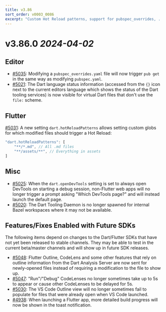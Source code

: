 ```yaml
---
title: v3.86
sort_order: v0003_0086
excerpt: "Custom Hot Reload patterns, support for pubspec_overrides, ..."
---
```


# v3.86.0 _2024-04-02_

## Editor

- [#5035](https://github.com/Dart-Code/Dart-Code/issues/5035): Modifying a `pubspec_overrides.yaml` file will now trigger `pub get` in the same way as modifying `pubspec.yaml`.
- [#5021](https://github.com/Dart-Code/Dart-Code/issues/5021): The Dart language status information (accessed from the `{}` icon next to the current editors language which shows the status of the Dart tooling services) is now visible for virtual Dart files that don't use the `file:` scheme.

## Flutter

[#5031](https://github.com/Dart-Code/Dart-Code/issues/5031): A new setting `dart.hotReloadPatterns` allows setting custom globs for which modified files should trigger a Hot Reload:

```js
"dart.hotReloadPatterns": [
	"**/*.md", // All .md files
	"**/assets/**", // Everything in assets
]
```

## Misc

- [#5025](https://github.com/Dart-Code/Dart-Code/issues/5025): When the `dart.openDevTools` setting is set to always open DevTools on starting a debug session, non-Flutter web apps will no longer trigger a prompt asking "Which DevTools page?" and will instead launch the default page.
- [#5020](https://github.com/Dart-Code/Dart-Code/issues/5020): The Dart Tooling Daemon is no longer spawned for internal Bazel workspaces where it may not be available.

## Features/Fixes Enabled with Future SDKs

The following items depend on changes to the Dart/Flutter SDKs that have not yet been released to stable channels. They may be able to test in the current beta/master channels and will show up in future SDK releases.

- [#5048](https://github.com/Dart-Code/Dart-Code/issues/5048): Flutter Outline, CodeLens and some other features that rely on outline information from the Dart Analysis Server are now sent for newly-opened files instead of requiring a modification to the file to show up.
- [#5047](https://github.com/Dart-Code/Dart-Code/issues/5047): "Run"/"Debug" CodeLenses no longer sometimes take up to 5s to appear or cause other CodeLenses to be delayed for 5s.
- [#5030](https://github.com/Dart-Code/Dart-Code/issues/5030): The VS Code Outline view will no longer sometimes fail to populate for files that were already open when VS Code launched.
- [#4938](https://github.com/Dart-Code/Dart-Code/issues/4938): When launching a Flutter app, more detailed build progress will now be shown in the toast notification.

